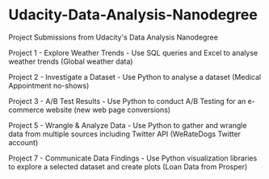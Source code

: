 # Udacity-Data-Analysis-Nanodegree
Project Submissions from Udacity's Data Analysis Nanodegree

Project 1 - Explore Weather Trends - Use SQL queries and Excel to analyse weather trends (Global weather data)

Project 2 - Investigate a Dataset - Use Python to analyse a dataset (Medical Appointment no-shows)

Project 3 - A/B Test Results - Use Python to conduct A/B Testing for an e-commerce website (new web page conversions)

Project 5 - Wrangle & Analyze Data - Use Python to gather and wrangle data from multiple sources including Twitter API (WeRateDogs Twitter account)

Project 7 - Communicate Data Findings - Use Python visualization libraries to explore a selected dataset and create plots (Loan Data from Prosper)
